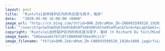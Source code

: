 ```yaml
---
layout: post
title:  "Rietvlei自然保护区内的布氏斑马母子，南非"
date:   "2020-05-09 16:00:00 +0800"
image_url: "http://cn.bing.com/th?id=OHR.ZebraMom_ZH-CN8693599520_1920x1080.jpg&rf=LaDigue_1920x1080.jpg&pid=hp"
link: "/search?q=%e5%b8%83%e6%b0%8f%e6%96%91%e9%a9%ac&form=hpcapt&mkt=zh-cn"
copyright: "Rietvlei自然保护区内的布氏斑马母子，南非 (© Richard Du Toit/Minden Pictures)"
image_hash: "58beaaa6e7bf107286094870eed9ccc5"
image_filename: "th?id=OHR.ZebraMom_ZH-CN8693599520_1920x1080.jpg&rf=LaDigue_1920x1080.jpg&pid=hp"
---
```

